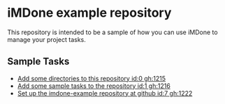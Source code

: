 iMDone example repository
====
This repository is intended to be a sample of how you can use iMDone to manage your project tasks.

Sample Tasks
----
- [Add some directories to this repository id:0 gh:1215](#TODO:)
- [Add some sample tasks to the repository id:1 gh:1216](#TODO:)
- [Set up the imdone-example repository at github id:7 gh:1222](#DONE:)
